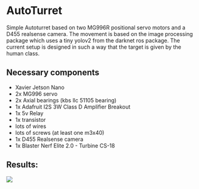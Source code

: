 # AutoTurret

Simple Autoturret based on two MG996R positional servo motors and a D455 realsense camera. The movement is based on the image processing package which uses a tiny yolov2 from the darknet ros package.
The current setup is designed in such a way that the target is given by the human class.

## Necessary components

- Xavier Jetson Nano
- 2x MG996 servo
- 2x Axial bearings (kbs llc 51105 bearing)
- 1x Adafruit I2S 3W Class D Amplifier Breakout
- 1x 5v Relay 
- 1x transistor
- lots of wires
- lots of screws (at least one m3x40)
- 1x D455 Realsense camera
- 1x Blaster Nerf Elite 2.0 - Turbine CS-18

## Results:

![](https://github.com/cordu69420/AutoTurret/blob/main/result.gif)
